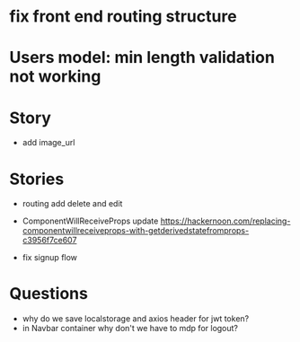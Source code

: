 # fix front end routing structure 
# Users model: min length validation not working

# Story 
* add image_url 

# Stories
* routing add delete and edit 

* ComponentWillReceiveProps update https://hackernoon.com/replacing-componentwillreceiveprops-with-getderivedstatefromprops-c3956f7ce607 

* fix signup flow

# Questions
* why do we save localstorage and axios header for jwt token?
* in Navbar container why don't we have to mdp for logout? 
